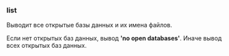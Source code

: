### **list**  
Выводит все открытые базы данных и их имена файлов.  
  
Если нет открытых баз данных, вывод **'no open databases'**. Иначе вывод всех открытых
баз данных.